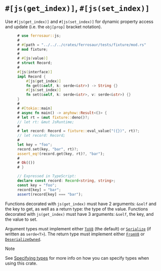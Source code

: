 # `#[js(get_index)]`, `#[js(set_index)]`

Use `#[js(get_index)]` and `#[js(set_index)]` for dynamic property access and update
(i.e. the `obj[prop]` bracket notation).

<figure>

```rust
# use ferrosaur::js;
#
# #[path = "../../../crates/ferrosaur/tests/fixture/mod.rs"]
# mod fixture;
#
# #[js(value)]
# struct Record;
#
#[js(interface)]
impl Record {
    #[js(get_index)]
    fn get(&self, k: serde<&str>) -> String {}
    #[js(set_index)]
    fn set(&self, k: serde<&str>, v: serde<&str>) {}
}
#
# #[tokio::main]
# async fn main() -> anyhow::Result<()> {
# let rt = &mut fixture::deno()?;
// let rt: &mut JsRuntime;
#
# let record: Record = fixture::eval_value("({})", rt)?;
// let record: Record;
#
let key = "foo";
record.set(key, "bar", rt)?;
assert_eq!(record.get(key, rt)?, "bar");
#
# Ok(())
# }
```

```ts
// Expressed in TypeScript:
declare const record: Record<string, string>;
const key = "foo";
record[key] = "bar";
assert(record[key] === "bar");
```

</figure>

Functions decorated with `js(get_index)` must have 2 arguments: `&self` and the key to
get, as well as a return type: the type of the value. Functions decorated with
`js(get_index)` must have 3 arguments: `&self`, the key, and the value to set.

Argument types must implement either [`ToV8`][ToV8] (the default) or
[`Serialize`][Serialize] (if written as `serde<T>`). The return type must implement
either [`FromV8`][FromV8] or [`DeserializeOwned`][DeserializeOwned].

> [!NOTE]
>
> See [Specifying types](../typing.md) for more info on how you can specify types when
> using this crate.

<!-- prettier-ignore-start -->

[DeserializeOwned]: deno_core::serde::de::DeserializeOwned
[FromV8]: deno_core::FromV8
[Serialize]: deno_core::serde::ser::Serialize
[ToV8]: deno_core::ToV8

<!-- prettier-ignore-end -->
